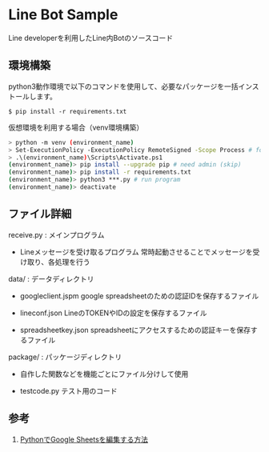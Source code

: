 # Line Bot Sample

Line developerを利用したLine内Botのソースコード

## 環境構築

python3動作環境で以下のコマンドを使用して、必要なパッケージを一括インストールします。

```
$ pip install -r requirements.txt
```

仮想環境を利用する場合（venv環境構築）

```sh
> python -m venv (environment_name)
> Set-ExecutionPolicy -ExecutionPolicy RemoteSigned -Scope Process # for windows
> .\(environment_name)\Scripts\Activate.ps1
(environment_name)> pip install --upgrade pip # need admin (skip)
(environment_name)> pip install -r requirements.txt
(environment_name)> python3 ***.py # run program
(environment_name)> deactivate
```
## ファイル詳細

receive.py : メインプログラム

 * Lineメッセージを受け取るプログラム
   常時起動させることでメッセージを受け取り、各処理を行う

data/ : データディレクトリ

 * googleclient.jspm
   google spreadsheetのための認証IDを保存するファイル

 * lineconf.json
   LineのTOKENやIDの設定を保存するファイル

 * spreadsheetkey.json
   spreadsheetにアクセスするための認証キーを保存するファイル

 package/ : パッケージディレクトリ

 * 自作した関数などを機能ごとにファイル分けして使用

 * testcode.py
   テスト用のコード

## 参考

1. [PythonでGoogle Sheetsを編集する方法](https://www.twilio.com/blog/an-easy-way-to-read-and-write-to-a-google-spreadsheet-in-python-jp)



   